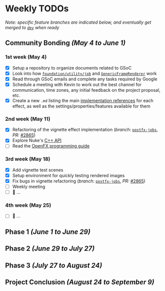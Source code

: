 # Weekly TODOs

*Note: specific feature branches are indicated below, and eventually get merged to [`dev`](https://github.com/laurelkeys/appleseed/tree/dev) when ready*

## Community Bonding *(May 4 to June 1)*
### 1st week (May 4)
  - [x] Setup a repository to organize documents related to GSoC
  - [x] Look into how [`foundation/utility/job`](https://github.com/appleseedhq/appleseed/tree/master/src/appleseed/foundation/utility/job) and [`GenericFrameRenderer`](https://github.com/appleseedhq/appleseed/tree/master/src/appleseed/renderer/kernel/rendering/generic) work
  - [x] Read through GSoC emails and complete any tasks required by Google
  - [x] Schedule a meeting with Kevin to work out the best channel for communication, time zones, any initial feedback on the project proposal, etc.
  - [x] Create a new `.md` listing the main [implementation references](gsoc-proposal.md#Implementation-References) for each effect, as well as the settings/properties/features available for them

### 2nd week (May 11)
  - [x] Refactoring of the vignette effect implementation (*branch:* [`postfx-jobs`](https://github.com/appleseedhq/appleseed/compare/master...laurelkeys:postfx-jobs), *PR:* [#2865](https://github.com/appleseedhq/appleseed/pull/2865))
  - [x] Explore Nuke's [C++ API](https://learn.foundry.com/nuke/developers/121/ndkreference/)
  - [ ] Read the [OpenFX programming guide](https://openfx.readthedocs.io/en/master/)

### 3rd week (May 18)
  - [x] Add vignette test scenes
  - [x] Setup environment for quickly testing rendered images
  - [x] Fix bugs in vignette refactoring (*branch:* [`postfx-jobs`](https://github.com/appleseedhq/appleseed/compare/master...laurelkeys:postfx-jobs), *PR:* [#2865](https://github.com/appleseedhq/appleseed/pull/2865))
  - [ ] Weekly meeting
  - [ ] 🚧 ...

### 4th week (May 25)
  - [ ] 🚧 ...

## Phase 1 *(June 1 to June 29)*

## Phase 2 *(June 29 to July 27)*

## Phase 3 *(July 27 to August 24)*

## Project Conclusion *(August 24 to September 9)*
